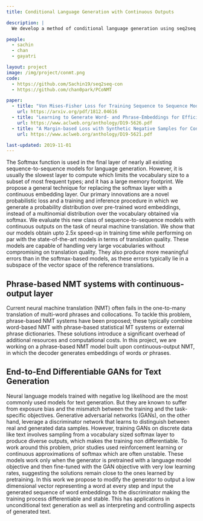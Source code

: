 ```yaml
---
title: Conditional Language Generation with Continuous Outputs

description: |
  We develop a method of conditional language generation using seq2seq models which produce word embeddings instead of a softmax based distribution over the vocabulary at each step enabling much faster training while maintaining generation quality.

people:
  - sachin
  - chan
  - gayatri

layout: project
image: /img/project/conmt.png
code: 
  - https://github.com/Sachin19/seq2seq-con
  - https://github.com/chan0park/PCoNMT

paper:
  - title: "Von Mises-Fisher Loss for Training Sequence to Sequence Models with Continuous Outputs"
    url: https://arxiv.org/pdf/1812.04616
  - title: "Learning to Generate Word- and Phrase-Embeddings for Efficient Phrase-Based Neural Machine Translation"
    url: https://www.aclweb.org/anthology/D19-5626.pdf
  - title: "A Margin-based Loss with Synthetic Negative Samples for Continuous-output Machine Translation"
    url: https://www.aclweb.org/anthology/D19-5621.pdf

last-updated: 2019-11-01
---
```


The Softmax function is used in the final layer of nearly all existing sequence-to-sequence models for language generation. However, it is usually the slowest layer to compute which limits the vocabulary size to a subset of most frequent types; and it has a large memory footprint. We propose a general technique for replacing the softmax layer with a continuous embedding layer. Our primary innovations are a novel probabilistic loss and a training and inference procedure in which we generate a probability distribution over pre-trained word embeddings, instead of a multinomial distribution over the vocabulary obtained via softmax. We evaluate this new class of sequence-to-sequence models with continuous outputs on the task of neural machine translation. We show that our models obtain upto 2.5x speed-up in training time while performing on par with the state-of-the-art models in terms of translation quality. These models are capable of handling very large vocabularies without compromising on translation quality. They also produce more meaningful errors than in the softmax-based models, as these errors typically lie in a subspace of the vector space of the reference translations.

## Phrase-based NMT systems with continuous-output layer
Current neural machine translation (NMT) often fails in the one-to-many translation of multi-word phrases and collocations. To tackle this problem, phrase-based NMT systems have been proposed; these typically combine word-based NMT with phrase-based statistical MT systems or external phrase dictionaries. These solutions introduce a significant overhead of additional resources and computational costs. In this project, we are working on a phrase-based NMT model built upon continuous-output NMT, in which the decoder generates embeddings of words *or* phrases. 

## End-to-End Differentiable GANs for Text Generation 
Neural language models trained with negative log likelihood are the most commonly used models for text generation. But they are known to suffer from exposure bias and the mismatch between the training and the task-specific objectives. Generative
adversarial networks (GANs), on the other hand, leverage a discriminator network that learns to distinguish between real and generated data samples. However, training GANs on discrete data like text involves sampling from a vocabulary sized softmax layer to produce diverse outputs, which makes the training non differentiable. To work around this problem, prior studies used reinforcement learning or continuous approximations of softmax which are often unstable. These models work only when the generator is pretrained with a language model objective and then fine-tuned with the GAN objective with very low learning rates, suggesting the solutions remain close to the ones learned by pretraining. In this work we propose to modify the generator to output a low dimensional vector representing a word at every step and input the generated sequence of word embeddings to the discriminator making the training process differentiable and stable. This has applications in unconditional text generation as well as interpreting and controlling aspects of generated text.
